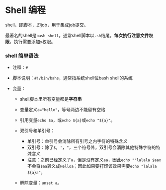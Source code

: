 # Shell 编程

shell，即脚本，即job，用于集成job提交。

最著名的shell是```bash shell```。通常shell脚本以```.sh```结尾。**每次执行注意文件权限**，执行需要添加```x```权限。

### shell 简单语法

- 注释：```#```

- 脚本说明：```#!/bin/bahs```，通常指系统shell位bash shell的系统

- 变量：

  - shell脚本里所有变量都是**字符串**

  - 变量定义```a="hello"```，等号两边不能留有空格

  - 引用变量```echo $a```，或```echo ${a}```或```echo "${a}"```。

  - 双引号和单引号：

    - 单引号：单引号会消除所有引号之内字符的特殊含义
    - 双引号：除了```$```，```'```，```"```，三个符号外，双引号会消除其他特殊字符的特殊含义
    - 注意：之前已经定义了```a```，但是没有定义```aa```，因此```echo "'lalala $aax```不会将```$aa```转义成```Helloa```；因此如果要打印该效果需要```echo "lalala ${a}a"```。

  - 解除变量：```unset a```。

    